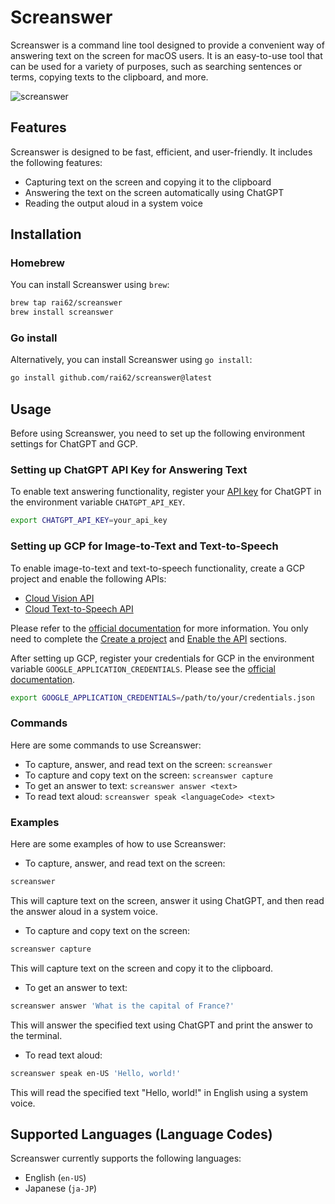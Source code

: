 # Screanswer

Screanswer is a command line tool designed to provide a convenient way of answering text on the screen for macOS users.
It is an easy-to-use tool that can be used for a variety of purposes, such as searching sentences or terms, copying texts to the clipboard, and more.

![screanswer](https://user-images.githubusercontent.com/83504221/236134459-532089b5-3e02-4a59-8ae4-044509163c95.gif)

## Features

Screanswer is designed to be fast, efficient, and user-friendly. It includes the following features:

- Capturing text on the screen and copying it to the clipboard
- Answering the text on the screen automatically using ChatGPT
- Reading the output aloud in a system voice

## Installation

### Homebrew

You can install Screanswer using `brew`:

```sh
brew tap rai62/screanswer
brew install screanswer
```

### Go install

Alternatively, you can install Screanswer using `go install`:

```sh
go install github.com/rai62/screanswer@latest
```

## Usage

Before using Screanswer, you need to set up the following environment settings for ChatGPT and GCP.

### Setting up ChatGPT API Key for Answering Text

To enable text answering functionality, register your [API key](https://platform.openai.com/account/api-keys) for ChatGPT in the environment variable `CHATGPT_API_KEY`.

```sh
export CHATGPT_API_KEY=your_api_key
```

### Setting up GCP for Image-to-Text and Text-to-Speech

To enable image-to-text and text-to-speech functionality, create a GCP project and enable the following APIs:

- [Cloud Vision API](https://console.cloud.google.com/apis/api/vision.googleapis.com)
- [Cloud Text-to-Speech API](https://console.cloud.google.com/apis/api/texttospeech.googleapis.com)

Please refer to the [official documentation](https://cloud.google.com/vision/docs/setup) for more information.
You only need to complete the [Create a project](https://cloud.google.com/vision/docs/setup#project) and [Enable the API](https://cloud.google.com/vision/docs/setup#api) sections.

After setting up GCP, register your credentials for GCP in the environment variable `GOOGLE_APPLICATION_CREDENTIALS`.
Please see the [official documentation](https://cloud.google.com/docs/authentication/application-default-credentials).

```sh
export GOOGLE_APPLICATION_CREDENTIALS=/path/to/your/credentials.json
```

### Commands

Here are some commands to use Screanswer:

- To capture, answer, and read text on the screen: `screanswer`
- To capture and copy text on the screen: `screanswer capture`
- To get an answer to text: `screanswer answer <text>`
- To read text aloud: `screanswer speak <languageCode> <text>`

### Examples

Here are some examples of how to use Screanswer:

- To capture, answer, and read text on the screen:

```sh
screanswer
```

This will capture text on the screen, answer it using ChatGPT, and then read the answer aloud in a system voice.

- To capture and copy text on the screen:

```sh
screanswer capture
```

This will capture text on the screen and copy it to the clipboard.

- To get an answer to text:

```sh
screanswer answer 'What is the capital of France?'
```

This will answer the specified text using ChatGPT and print the answer to the terminal.

- To read text aloud:

```sh
screanswer speak en-US 'Hello, world!'
```

This will read the specified text "Hello, world!" in English using a system voice.

## Supported Languages (Language Codes)

Screanswer currently supports the following languages:

- English (`en-US`)
- Japanese (`ja-JP`)
